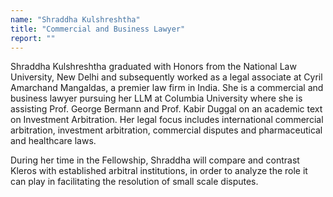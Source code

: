 ```yaml
---
name: "Shraddha Kulshreshtha"
title: "Commercial and Business Lawyer"
report: ""
---
```


Shraddha Kulshreshtha graduated with Honors from the National Law University, New Delhi and subsequently worked as a legal associate at Cyril Amarchand Mangaldas, a premier law firm in India. She is a commercial and business lawyer pursuing her LLM at Columbia University where she is assisting Prof. George Bermann and Prof. Kabir Duggal on an academic text on Investment Arbitration. Her legal focus includes international commercial arbitration, investment arbitration, commercial disputes and pharmaceutical and healthcare laws.

During her time in the Fellowship, Shraddha will compare and contrast Kleros with established arbitral institutions, in order to analyze the role it can play in facilitating the resolution of small scale disputes.
